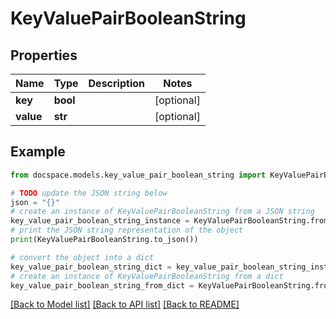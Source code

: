 # KeyValuePairBooleanString


## Properties

Name | Type | Description | Notes
------------ | ------------- | ------------- | -------------
**key** | **bool** |  | [optional] 
**value** | **str** |  | [optional] 

## Example

```python
from docspace.models.key_value_pair_boolean_string import KeyValuePairBooleanString

# TODO update the JSON string below
json = "{}"
# create an instance of KeyValuePairBooleanString from a JSON string
key_value_pair_boolean_string_instance = KeyValuePairBooleanString.from_json(json)
# print the JSON string representation of the object
print(KeyValuePairBooleanString.to_json())

# convert the object into a dict
key_value_pair_boolean_string_dict = key_value_pair_boolean_string_instance.to_dict()
# create an instance of KeyValuePairBooleanString from a dict
key_value_pair_boolean_string_from_dict = KeyValuePairBooleanString.from_dict(key_value_pair_boolean_string_dict)
```
[[Back to Model list]](../README.md#documentation-for-models) [[Back to API list]](../README.md#documentation-for-api-endpoints) [[Back to README]](../README.md)


